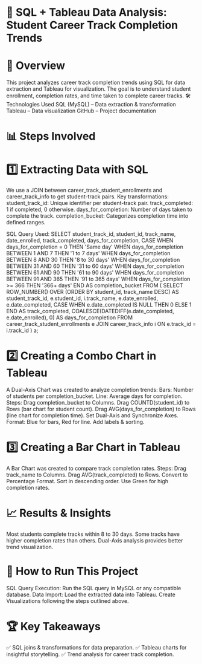 # 🎯 SQL + Tableau Data Analysis: Student Career Track Completion Trends
# 📌 Overview
This project analyzes career track completion trends using SQL for data extraction and Tableau for visualization. The goal is to understand student enrollment, completion rates, and time taken to complete career tracks.
🛠️ Technologies Used
SQL (MySQL) – Data extraction & transformation
Tableau – Data visualization
GitHub – Project documentation

# 📊 Steps Involved
# 1️⃣ Extracting Data with SQL
We use a JOIN between career_track_student_enrollments and career_track_info to get student-track pairs. Key transformations:
student_track_id: Unique identifier per student-track pair.
track_completed: 1 if completed, 0 otherwise.
days_for_completion: Number of days taken to complete the track.
completion_bucket: Categorizes completion time into defined ranges.

SQL Query Used:
SELECT
    student_track_id,
    student_id,
    track_name,
    date_enrolled,
    track_completed,
    days_for_completion,
    CASE
        WHEN days_for_completion = 0 THEN 'Same day'
        WHEN days_for_completion BETWEEN 1 AND 7 THEN '1 to 7 days'
        WHEN days_for_completion BETWEEN 8 AND 30 THEN '8 to 30 days'
        WHEN days_for_completion BETWEEN 31 AND 60 THEN '31 to 60 days'
        WHEN days_for_completion BETWEEN 61 AND 90 THEN '61 to 90 days'
        WHEN days_for_completion BETWEEN 91 AND 365 THEN '91 to 365 days'
        WHEN days_for_completion >= 366 THEN '366+ days'
    END AS completion_bucket
FROM
(
    SELECT
        ROW_NUMBER() OVER (ORDER BY student_id, track_name DESC) AS student_track_id,
        e.student_id,
        i.track_name,
        e.date_enrolled,
        e.date_completed,
        CASE WHEN e.date_completed IS NULL THEN 0 ELSE 1 END AS track_completed,
        COALESCE(DATEDIFF(e.date_completed, e.date_enrolled), 0) AS days_for_completion
    FROM
        career_track_student_enrollments e
    JOIN
        career_track_info i ON e.track_id = i.track_id
) a;

# 2️⃣ Creating a Combo Chart in Tableau
A Dual-Axis Chart was created to analyze completion trends:
Bars: Number of students per completion_bucket.
Line: Average days for completion.
Steps:
Drag completion_bucket to Columns.
Drag COUNTD(student_id) to Rows (bar chart for student count).
Drag AVG(days_for_completion) to Rows (line chart for completion time).
Set Dual-Axis and Synchronize Axes.
Format: Blue for bars, Red for line.
Add labels & sorting.

# 3️⃣ Creating a Bar Chart in Tableau
A Bar Chart was created to compare track completion rates.
Steps:
Drag track_name to Columns.
Drag AVG(track_completed) to Rows.
Convert to Percentage Format.
Sort in descending order.
Use Green for high completion rates.

# 📈 Results & Insights
Most students complete tracks within 8 to 30 days.
Some tracks have higher completion rates than others.
Dual-Axis analysis provides better trend visualization.

# 🚀 How to Run This Project
SQL Query Execution: Run the SQL query in MySQL or any compatible database.
Data Import: Load the extracted data into Tableau.
Create Visualizations following the steps outlined above.
# 🏆 Key Takeaways
✅ SQL joins & transformations for data preparation. ✅ Tableau charts for insightful storytelling. ✅ Trend analysis for career track completion.


